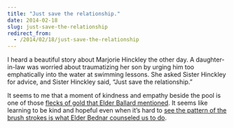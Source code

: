 ```yaml
---
title: "Just save the relationship."
date: 2014-02-18
slug: just-save-the-relationship
redirect_from:
  - /2014/02/18/just-save-the-relationship
---
```


<p>I heard a beautiful story about Marjorie Hinckley the other day. A daughter-in-law was worried about traumatizing her son by urging him too emphatically into the water at swimming lessons. She asked Sister Hinckley for advice, and Sister Hinckley said, “Just save the relationship.”</p><p>It seems to me that a moment of kindness and empathy beside the pool is one of those <a href="https://churchofjesuschrist.org/general-conference/2011/04/finding-joy-through-loving-service?lang=eng" target="_blank">flecks of gold that Elder Ballard mentioned</a>. It seems like learning to be kind and hopeful even when it’s hard to <a href="https://churchofjesuschrist.org/general-conference/2009/10/more-diligent-and-concerned-at-home?lang=eng" target="_blank">see the pattern of the brush strokes is what Elder Bednar counseled us to do</a>.</p>